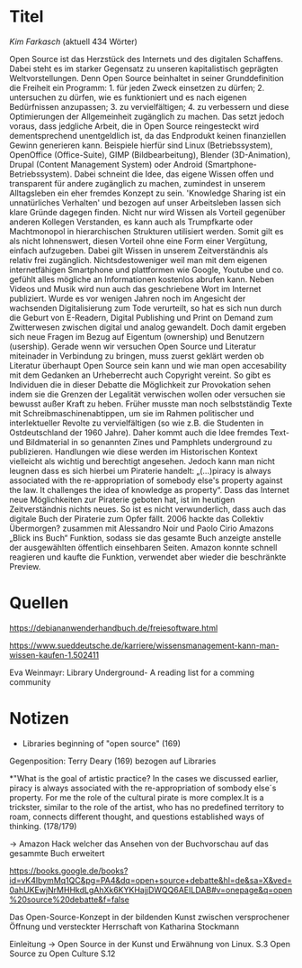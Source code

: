 
# Titel
*Kim Farkasch*
(aktuell 434 Wörter)

Open Source ist das Herzstück des Internets und des digitalen Schaffens.  
Dabei steht es im starker Gegensatz zu unseren kapitalistisch geprägten Weltvorstellungen. Denn Open Source beinhaltet in seiner Grunddefinition die Freiheit ein Programm: 1. für jeden Zweck einsetzen zu dürfen; 2. untersuchen zu dürfen, wie es funktioniert und es nach eigenen Bedürfnissen anzupassen; 3. zu vervielfältigen; 4. zu verbessern und diese Optimierungen der Allgemeinheit zugänglich zu machen. Das setzt jedoch voraus, dass jedgliche Arbeit, die in Open Source reingesteckt wird dementsprechend unentgeldlich ist, da das Endprodukt keinen finanziellen Gewinn generieren kann. Beispiele hierfür sind Linux (Betriebssystem), OpenOffice (Office-Suite), GIMP (Bildbearbeitung), Blender (3D-Animation), Drupal (Content Management System) oder Android (Smartphone-Betriebssystem). Dabei schneint die Idee, das eigene Wissen offen und transparent für andere zugänglich zu machen, zumindest in unserem Alltagsleben ein eher fremdes Konzept zu sein.
'Knowledge Sharing ist ein unnatürliches Verhalten' und bezogen auf unser Arbeitsleben lassen sich klare Gründe dagegen finden. Nicht nur wird Wissen als Vorteil gegenüber anderen Kollegen Verstanden, es kann auch als Trumpfkarte oder Machtmonopol in hierarchischen Strukturen utilisiert werden. Somit gilt es als nicht lohnenswert, diesen Vorteil ohne eine Form einer Vergütung, einfach aufzugeben. Dabei gilt Wissen in unserem Zeitverständnis als relativ frei zugänglich. Nichtsdestoweniger weil man mit dem eigenen internetfähigen Smartphone und plattformen wie Google, Youtube und co. gefühlt alles mögliche an Informationen kostenlos abrufen kann. Neben Videos und Musik wird nun auch das geschriebene Wort im Internet publiziert. Wurde es vor wenigen Jahren noch im Angesicht der wachsenden Digitalisierung zum Tode verurteilt, so hat es sich nun durch die Geburt von E-Readern, Digital Publishing und Print on Demand zum Zwitterwesen zwischen digital und analog gewandelt.  Doch damit ergeben sich neue Fragen im Bezug auf Eigentum (ownership) und Benutzern (usership). Gerade wenn wir versuchen Open Source und Literatur miteinader in Verbindung zu bringen, muss zuerst geklärt werden ob Literatur überhaupt Open Source sein kann und wie man open accesability mit dem Gedanken an Urheberrecht auch Copyright vereint. So gibt es Individuen die in dieser Debatte die Möglichkeit zur Provokation sehen indem sie die Grenzen der Legalität verwischen wollen oder versuchen sie bewusst außer Kraft zu heben. Früher musste man noch selbstständig Texte mit Schreibmaschinenabtippen, um sie im Rahmen politischer und interlektueller Revolte zu vervielfältigen (so wie z.B. die Studenten in Ostdeutschland der 1960 Jahre). Daher kommt auch die Idee fremdes Text- und Bildmaterial in so genannten Zines und Pamphlets underground zu publizieren. Handlungen wie diese werden im Historischen Kontext vielleicht als wichtig und berechtigt angesehen. Jedoch kann man nicht leugnen dass es sich hierbei um Piraterie handelt:  „(...)piracy is always associated with the re-appropriation of somebody else's property against the law. It challenges the idea of knowledge as property“. Dass das Internet neue Möglichkeiten zur Piraterie geboten hat, ist im heutigen Zeitverständnis nichts neues. So ist es nicht verwunderlich, dass auch das digitale Buch der Piraterie zum Opfer fällt. 2006 hackte das Collektiv Übermorgen? zusammen mit Alessandro Noir und Paolo Cirio Amazons „Blick ins Buch“ Funktion, sodass sie das gesamte Buch anzeigte anstelle der ausgewählten öffentlich einsehbaren Seiten. Amazon konnte schnell reagieren und kaufte die Funktion, verwendet aber wieder die beschränkte Preview. 
 
 
 # Quellen

https://debiananwenderhandbuch.de/freiesoftware.html
 
 https://www.sueddeutsche.de/karriere/wissensmanagement-kann-man-wissen-kaufen-1.502411
 
 Eva Weinmayr: Library Underground- A reading list for a comming community
 
 
 # Notizen
 
  * Libraries beginning of "open source" (169)
  
  Gegenposition: Terry Deary (169) bezogen auf Libraries
  
  *"What is the goal of artistic practice? In the cases we discussed earlier, piracy is always associated with the re-appropriation of sombody else´s property. For me the role of the cultural pirate is more complex.It is a trickster, similar to the role of the artist, who has no predefined territory to roam, connects different thought, and questions established ways of thinking. (178/179)
         
  -> Amazon Hack welcher das Ansehen von der Buchvorschau auf das gesammte Buch erweitert
  
  https://books.google.de/books?id=vK4lbymMq1QC&pg=PA4&dq=open+source+debatte&hl=de&sa=X&ved=0ahUKEwjNrMHHkdLgAhXk6KYKHajjDWQQ6AEILDAB#v=onepage&q=open%20source%20debatte&f=false
  
  Das Open-Source-Konzept in der bildenden Kunst zwischen versprochener Öffnung und versteckter Herrschaft
  von Katharina Stockmann
  
  Einleitung -> Open Source in der Kunst und Erwähnung von Linux. S.3 
  Open Source zu Open Culture S.12


  
  
  
         
